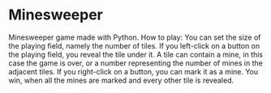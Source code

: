 # Minesweeper
Minesweeper game made with Python.
How to play:
You can set the size of the playing field, namely the number of tiles. If you left-click on a button on the playing field, you reveal the tile under it. A tile can contain a mine, in this case the game is over, or a number representing the number of mines in the adjacent tiles. If you right-click on a button, you can mark it as a mine. You win, when all the mines are marked and every other tile is revealed.
